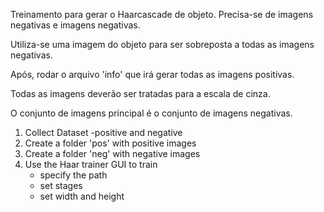 Treinamento para gerar o Haarcascade de objeto.
Precisa-se de imagens negativas e imagens negativas.

Utiliza-se uma imagem do objeto para ser sobreposta a todas as imagens negativas.

Após, rodar o arquivo 'info' que irá gerar todas as imagens positivas.

Todas as imagens deverão ser tratadas para a escala de cinza.

O conjunto de imagens principal é o conjunto de imagens negativas.


1. Collect Dataset
	-positive and negative
2. Create a folder 'pos' with positive images
3. Create a folder 'neg' with negative images
4. Use the Haar trainer GUI to train
	- specify the path
	- set stages
	- set width and height





















